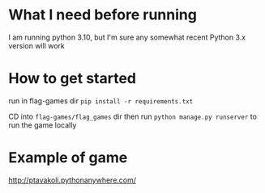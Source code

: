 # What I need before running
I am running python 3.10, but I'm sure any somewhat recent Python 3.x version will work

# How to get started
run in flag-games dir `pip install -r requirements.txt` 

CD into `flag-games/flag_games` dir then run `python manage.py runserver` to run the game locally

# Example of game
http://ptavakoli.pythonanywhere.com/
